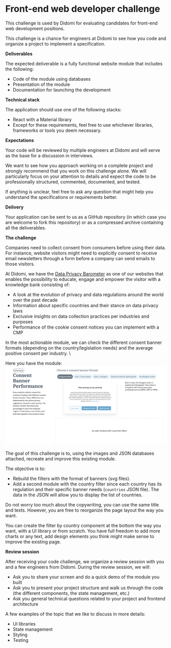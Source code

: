 # **Front-end web developer challenge**

This challenge is used by Didomi for evaluating candidates for front-end web development positions.

This challenge is a chance for engineers at Didomi to see how you code and organize a project to implement a specification.

**Deliverables**

The expected deliverable is a fully functional website module that includes the following:

* Code of the module using databases
* Presentation of the module
* Documentation for launching the development 

**Technical stack**

The application should use one of the following stacks:

* React with a Material library
* Except for these requirements, feel free to use whichever libraries, frameworks or tools you deem necessary.

**Expectations**

Your code will be reviewed by multiple engineers at Didomi and will serve as the base for a discussion in interviews.

We want to see how you approach working on a complete project and strongly recommend that you work on this challenge alone. We will particularly focus on your attention to details and expect the code to be professionally structured, commented, documented, and tested.

If anything is unclear, feel free to ask any question that might help you understand the specifications or requirements better.

**Delivery**

Your application can be sent to us as a GitHub repository (in which case you are welcome to fork this repository) or as a compressed archive containing all the deliverables.

**The challenge**

Companies need to collect consent from consumers before using their data. For instance, website visitors might need to explicitly consent to receive email newsletters through a form before a company can send emails to those visitors.

At Didomi, we have the [Data Privacy Barometer](https://privacy-barometer.didomi.io/en) as one of our websites that enables the possibility to educate, engage and empower the visitor with a knowledge bank consisting of:


* A look at the evolution of privacy and data regulations around the world over the past decade
* Information about specific countries and their stance on data privacy laws
* Exclusive insights on data collection practices per industries and purposes
* Performance of the cookie consent notices you can implement with a CMP

In the most actionable module, we can check the different consent banner formats (depending on the country/legislation needs) and the average positive consent per industry. \


Here you have the module:
![Screenshot](./wireframes/screenshot.png)


The goal of this challenge is to, using the images and JSON databases attached, recreate and improve this existing module.

The objective is to:

* Rebuild the filters with the format of banners (svg files).
* Add a second module with the country filter since each country has its regulation and their specific banner needs (`countries` JSON file). The data in the JSON will allow you to display the list of countries.

Do not worry too much about the copywriting, you can use the same title and texts. However, you are free to reorganize the page layout the way you want.

You can create the filter by country component at the bottom the way you want, with a UI library or from scratch. You have full freedom to add more charts or any text, add design elements you think might make sense to improve the existing page.

**Review session**

After receiving your code challenge, we organize a review session with you and a few engineers from Didomi. During the review session, we will:



* Ask you to share your screen and do a quick demo of the module you built
* Ask you to present your project structure and walk us through the code (the different components, the state management, etc.)
* Ask you general technical questions related to your project and frontend architecture

A few examples of the topic that we like to discuss in more details:


* UI libraries
* State management
* Styling
* Testing